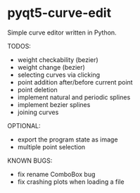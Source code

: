 # pyqt5-curve-edit
Simple curve editor written in Python.


TODOS:
* weight checkability (bezier)
* weight change (bezier)
* selecting curves via clicking
* point addition after/before current point
* point deletion
* implement natural and periodic splines
* implement bezier splines
* joining curves

OPTIONAL:
* export the program state as image
* multiple point selection

KNOWN BUGS:
* fix rename ComboBox bug
* fix crashing plots when loading a file
